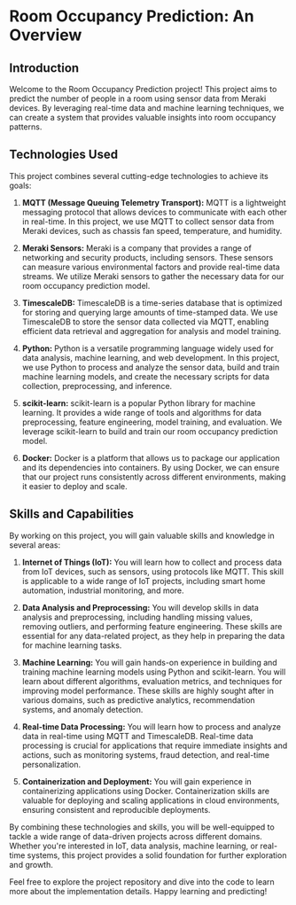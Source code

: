 # Room Occupancy Prediction: An Overview

## Introduction
Welcome to the Room Occupancy Prediction project! This project aims to predict the number of people in a room using sensor data from Meraki devices. By leveraging real-time data and machine learning techniques, we can create a system that provides valuable insights into room occupancy patterns.

## Technologies Used
This project combines several cutting-edge technologies to achieve its goals:

1. **MQTT (Message Queuing Telemetry Transport):** MQTT is a lightweight messaging protocol that allows devices to communicate with each other in real-time. In this project, we use MQTT to collect sensor data from Meraki devices, such as chassis fan speed, temperature, and humidity.

2. **Meraki Sensors:** Meraki is a company that provides a range of networking and security products, including sensors. These sensors can measure various environmental factors and provide real-time data streams. We utilize Meraki sensors to gather the necessary data for our room occupancy prediction model.

3. **TimescaleDB:** TimescaleDB is a time-series database that is optimized for storing and querying large amounts of time-stamped data. We use TimescaleDB to store the sensor data collected via MQTT, enabling efficient data retrieval and aggregation for analysis and model training.

4. **Python:** Python is a versatile programming language widely used for data analysis, machine learning, and web development. In this project, we use Python to process and analyze the sensor data, build and train machine learning models, and create the necessary scripts for data collection, preprocessing, and inference.

5. **scikit-learn:** scikit-learn is a popular Python library for machine learning. It provides a wide range of tools and algorithms for data preprocessing, feature engineering, model training, and evaluation. We leverage scikit-learn to build and train our room occupancy prediction model.

6. **Docker:** Docker is a platform that allows us to package our application and its dependencies into containers. By using Docker, we can ensure that our project runs consistently across different environments, making it easier to deploy and scale.

## Skills and Capabilities
By working on this project, you will gain valuable skills and knowledge in several areas:

1. **Internet of Things (IoT):** You will learn how to collect and process data from IoT devices, such as sensors, using protocols like MQTT. This skill is applicable to a wide range of IoT projects, including smart home automation, industrial monitoring, and more.

2. **Data Analysis and Preprocessing:** You will develop skills in data analysis and preprocessing, including handling missing values, removing outliers, and performing feature engineering. These skills are essential for any data-related project, as they help in preparing the data for machine learning tasks.

3. **Machine Learning:** You will gain hands-on experience in building and training machine learning models using Python and scikit-learn. You will learn about different algorithms, evaluation metrics, and techniques for improving model performance. These skills are highly sought after in various domains, such as predictive analytics, recommendation systems, and anomaly detection.

4. **Real-time Data Processing:** You will learn how to process and analyze data in real-time using MQTT and TimescaleDB. Real-time data processing is crucial for applications that require immediate insights and actions, such as monitoring systems, fraud detection, and real-time personalization.

5. **Containerization and Deployment:** You will gain experience in containerizing applications using Docker. Containerization skills are valuable for deploying and scaling applications in cloud environments, ensuring consistent and reproducible deployments.

By combining these technologies and skills, you will be well-equipped to tackle a wide range of data-driven projects across different domains. Whether you're interested in IoT, data analysis, machine learning, or real-time systems, this project provides a solid foundation for further exploration and growth.

Feel free to explore the project repository and dive into the code to learn more about the implementation details. Happy learning and predicting!
